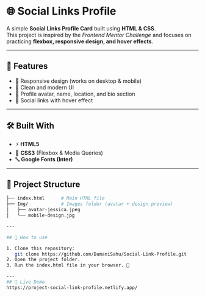 # 🌐 Social Links Profile

A simple **Social Links Profile Card** built using **HTML & CSS**.  
This project is inspired by the *Frontend Mentor Challenge* and focuses on practicing **flexbox, responsive design, and hover effects**.

---

## 🚀 Features
- 📱 Responsive design (works on desktop & mobile)  
- 🎨 Clean and modern UI  
- 👤 Profile avatar, name, location, and bio section  
- 🔗 Social links with hover effect  

---

## 🛠️ Built With
- ⚡ **HTML5**  
- 🎨 **CSS3** (Flexbox & Media Queries)  
- 🔤 **Google Fonts (Inter)**  

---

## 📂 Project Structure
```bash
├── index.html      # Main HTML file
├── Img/            # Images folder (avatar + design preview)
│   ├── avatar-jessica.jpeg
│   └── mobile-design.jpg

---

## 🎯 How to use

1. Clone this repository:
   git clone https://github.com/DamaniSahu/Social-Link-Profile.git
2. Open the project folder.
3. Run the index.html file in your browser. 🚀

---
## 🌟 Live Demo
https://project-social-link-profile.netlify.app/


